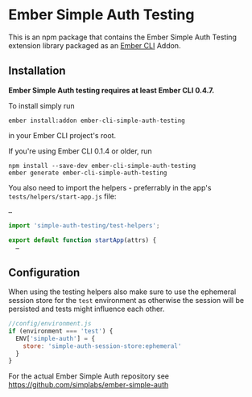 #  Ember Simple Auth Testing

This is an npm package that contains the Ember Simple Auth Testing extension
library packaged as an [Ember CLI](https://github.com/stefanpenner/ember-cli)
Addon.

## Installation

**Ember Simple Auth testing requires at least Ember CLI 0.4.7.**

To install simply run

```
ember install:addon ember-cli-simple-auth-testing
```

in your Ember CLI project's root.

If you're using Ember CLI 0.1.4 or older, run

```
npm install --save-dev ember-cli-simple-auth-testing
ember generate ember-cli-simple-auth-testing
```

You also need to import the helpers - preferrably in the app's
`tests/helpers/start-app.js` file:

```js
…

import 'simple-auth-testing/test-helpers';

export default function startApp(attrs) {
  …
```

## Configuration

When using the testing helpers also make sure to use the ephemeral session
store for the `test` environment as otherwise the session will be persisted and
tests might influence each other.

```js
//config/environment.js
if (environment === 'test') {
  ENV['simple-auth'] = {
    store: 'simple-auth-session-store:ephemeral'
  }
}
```

For the actual Ember Simple Auth repository see
https://github.com/simplabs/ember-simple-auth
